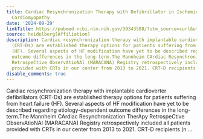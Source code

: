 ```yaml
---
title: Cardiac Resynchronization Therapy with Defibrillator in Ischemic Versus Nonischemic
  Cardiomyopathy
date: '2024-09-29'
linkTitle: https://pubmed.ncbi.nlm.nih.gov/39343588/?utm_source=curl&utm_medium=rss&utm_campaign=pubmed-2&utm_content=1FakS-2QOkCT8HsMOQP1bCRQ4YzyumYOmxmF0moLsQ3dFB1E9V&fc=20220326224207&ff=20240930184655&v=2.18.0.post9+e462414
source: heidelberg[Affiliation]
description: Cardiac resynchronization therapy with implantable cardioverter defibrillators
  (CRT-Ds) are established therapy options for patients suffering from heart failure
  (HF). Several aspects of HF modification have yet to be described regarding etiology-dependent
  outcome differences in the long-term.The Mannheim CArdiac Resynchronization TherApy
  RetrospeCtive ObservAtioNAl (MARACANA) Registry retrospectively included all patients
  provided with CRTs in our center from 2013 to 2021. CRT-D recipients (n ...
disable_comments: true
---
```

Cardiac resynchronization therapy with implantable cardioverter defibrillators (CRT-Ds) are established therapy options for patients suffering from heart failure (HF). Several aspects of HF modification have yet to be described regarding etiology-dependent outcome differences in the long-term.The Mannheim CArdiac Resynchronization TherApy RetrospeCtive ObservAtioNAl (MARACANA) Registry retrospectively included all patients provided with CRTs in our center from 2013 to 2021. CRT-D recipients (n ...